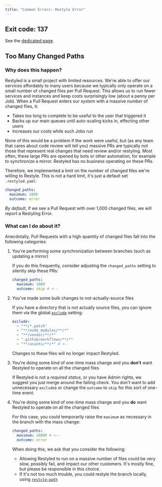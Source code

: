 ```yaml
---
title: "Common Errors: Restyle Error"
---
```


## Exit code: 137

See the
[dedicated page](https://github.com/restyled-io/restyled.io/wiki/Common-Errors:-Restyle-Error-137).

## Too Many Changed Paths

### Why does this happen?

Restyled is a small project with limited resources. We're able to offer our
services affordably to many users because we typically only operate on a small
number of changed files per Pull Request. This allows us to run fewer services
and instances and keep costs surprisingly low (about a penny per Job). When a
Pull Request enters our system with a massive number of changed files, it:

- Takes too long to complete to be useful to the user that triggered it
- Backs up our main queues until auto-scaling kicks in, effecting other users
- Increases our costs while such Jobs run

None of this would be a problem if the work were useful, but (as any team that
cares about code review will tell you) massive PRs are typically not those that
represent real changes that need review and/or restyling. Most often, these
large PRs are opened by bots or other automation, for example to synchronize a
mirror. Restyled has no business operating on these PRs.

Therefore, we implemented a limit on the number of changed files we're willing
to Restyle. This is not a hard limit, it's just a default set `.restyled.yaml`:

```yaml
changed_paths:
  maximum: 1000
  outcome: error
```

_By default_, if we see a Pull Request with over 1,000 changed files, we will
report a Restyling Error.

### What can I do about it?

Anecdotally, Pull Requests with a high quantity of changed files fall into the
following categories:

1. You're performing some synchronization between branches (such as updating a
   mirror)

   If you do this frequently, consider adjusting the `changed_paths` setting to
   silently skip these PRs:

   ```yaml
   changed_paths:
     maximum: 1000
     outcome: skip # <--
   ```

1. You've made some bulk changes to not-actually-source files

   If you have a directory that is not actually source files, you can ignore
   them via the global
   [`exclude`](https://github.com/restyled-io/restyled.io/wiki/Configuring-Restyled#exclude)
   setting:

   ```yaml
   exclude:
     - "**/*.patch"
     - "**/node_modules/**/*"
     - "**/vendor/**/*"
     - ".github/workflows/**/*"
     - "**/assets/**/*" # <--
   ```

   Changes to these files will no longer impact Restyled.

1. You're doing some kind of one-time mass change and you **don't** want
   Restyled to operate on all the changed files

   If Restyled is not a _required status_, or you have Admin rights, we suggest
   you just merge around the failing check. You don't want to add unnecessary
   `exclude`s or change the `outcome` to `skip` for this sort of one-time event.

1. You're doing some kind of one-time mass change and you **do** want Restyled
   to operate on all the changed files

   For this case, you could temporarily raise the `maximum` as necessary in the
   branch with the mass change:

   ```yaml
   changed_paths:
     maximum: 10000 # <--
     outcome: error
   ```

   When doing this, we ask that you consider the following:

   - Allowing Restyled to run on a massive number of files could be very slow,
     possibly fail, and impact our other customers. It's mostly fine, but please
     be responsible in this choice.
   - If it's not too much trouble, you could restyle the branch locally, using
     [`restyle-path`](https://github.com/restyled-io/restyler/blob/master/bin/restyle-path)
